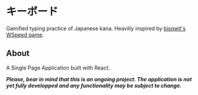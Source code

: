 # キーボード

Gamified typing practice of Japanese kana. Heavilly inspired by [bisqwit's WSpeed game](https://bisqwit.iki.fi/wspeed/).

## About

A Single Page Application built with React.

**_Please, bear in mind that this is an ongoing project. The application is not yet fully developped and any functionality may be subject to change._**
